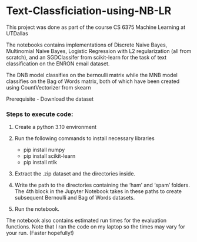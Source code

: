 # Text-Classficiation-using-NB-LR

This project was done as part of the course CS 6375 Machine Learning at UTDallas 

The notebooks contains implementations of Discrete Naive Bayes, Multinomial Naive Bayes, Logistic Regression with L2 regularization (all from scratch), and an SGDClassifer from scikit-learn for the task of text classification on the ENRON email dataset. 

The DNB model classifies on the bernoulli matrix while the MNB model classifies on the Bag of Words matrix, both of which have been created using CountVectorizer from skearn

Prerequisite - Download the dataset

### Steps to execute code: 
1. Create a python 3.10 environment

2. Run the following commands to install necessary libraries 
	- pip install numpy
	- pip install scikit-learn
	- pip install ntlk

3. Extract the .zip dataset and the directories inside.

4. Write the path to the directories containing the ‘ham’ and ‘spam’ folders. The 4th block in the Jupyter Notebook takes in these paths to create subsequent Bernoulli and Bag of Words datasets. 

5. Run the notebook. 

The notebook also contains estimated run times for the evaluation functions. Note that I ran the code on my laptop so the times may vary for your run. (Faster hopefully!)
